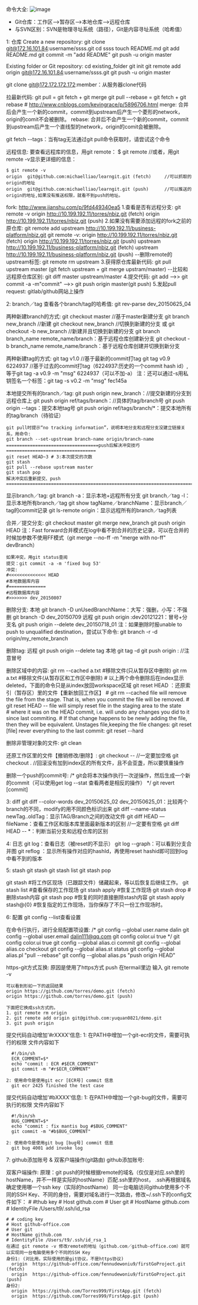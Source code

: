 命令大全: ![image](img/Git-Cheat-Sheet-by-RebelLabs.png)
* Git仓库：工作区-->暂存区-->本地仓库-->远程仓库
* 与SVN区别：SVN是物理寻址系统（路径），Git是内容寻址系统（哈希值）

1: 仓库
  Create a new repository:
    git clone git@172.16.101.84:username/ssss.git
    cd ssss
    touch README.md
    git add README.md
    git commit -m "add README"
    git push -u origin master

  Existing folder or Git repository:
    cd existing_folder
    git init
    git remote add origin git@172.16.101.84:username/ssss.git
    git push -u origin master

  git clone git@172.172.172.172:member：从服务器clone代码

  拉最新代码:
    git pull = git fetch + git merge
    git pull --rebase = git fetch + git rebase
        # http://www.cnblogs.com/kevingrace/p/5896706.html
        merge: 合并后会产生一个新的commit，commit到upstream后产生一个菱形的network，origin的comit不会被删除。
        rebase: 合并后不会产生一个新的commit，commit到upstream后产生一个直线型的network，origin的comit会被删除。

  git fetch --tags：当有tag无法通过git pull命令获取时，请尝试这个命令

  远程信息:
    要查看远程库的信息，用git remote：
    $ git remote  //或者，用git remote -v显示更详细的信息：

    $ git remote -v
    origin  git@github.com:michaelliao/learngit.git (fetch)     //可以抓取的origin的地址
    origin  git@github.com:michaelliao/learngit.git (push)      //可以推送的origin的地址,如果没有推送权限，就看不到push的地址。

  fork: http://www.jianshu.com/p/9fd449340ea5
    1.查看是否有远程分支: git remote -v
      origin  http://10.199.192.11/torres/nbiz.git (fetch)
      origin  http://10.199.192.11/torres/nbiz.git (push)
    2.如果没有需要添加远程的fork之前的原仓库: git remote add upstream http://10.199.192.11/business-platform/nbiz.git
      git remote -v: 
        origin  http://10.199.192.11/torres/nbiz.git (fetch)
        origin  http://10.199.192.11/torres/nbiz.git (push)
        upstream  http://10.199.192.11/business-platform/nbiz.git (fetch)
        upstream  http://10.199.192.11/business-platform/nbiz.git (push)
      --删除remote的upstream标签: git remote rm upstream
    3.获得原仓库最新代码: git pull upstream master (git fetch upstream + git merge upstram/master) 
      --比较和远程原仓库区别: git diff master upstream/master
    4.提交代码: git add -->> git commit -a -m"commit" -->> git push origin master(git push)
    5.发起pull request: gitlab/github网站上操作

2: branch／tag
  查看各个branch/tag的哈希值: git rev-parse dev_20150625_04

  两种新建branch的方式:
        git checkout master  //基于master新建分支 
        git branch new_branch  //新建
        git checkout new_branch  //切换到新建的分支
        或
        git checkout -b new_branch  //新建并且切换到新建的分支
    git branch branch_name remote_name/branch：基于远程仓库创建新分支
    git checkout -b branch_name remote_name/branch：基于远程仓库创建并切换到新分支

  两种新建tag的方式:
    git tag v1.0          //基于最新的commit打tag
    git tag v0.9 6224937  //基于过去的commit打tag（6224937:历史的一个commit hash id）,等于git tag -a v0.9 -m "msg" 6224937（可以不加-a）
    注：还可以通过-s用私钥签名一个标签：git tag -s v0.2 -m "msg" fec145a

  本地提交所有的branch／tag:
    git push origin new_branch：//提交新建的分支到远程仓库上
    git push origin ref/tags/branch：//具体的tag/branch号
    git push origin --tags：提交本地tag号
    git push origin ref/tags/branch/*：提交本地所有的tag/branch（待验证）

    git pull时提示“no tracking information”，说明本地分支和远程分支没建立链接关系，用命令:
    git branch --set-upstream branch-name origin/branch-name
    ===================================push后解决冲突技巧==================================
    git reset HEAD~3 # 3:本次提交的次数
    git stash 
    git pull --rebase upstream master
    git stash pop
    解决冲突后重新提交、push
    ====================================================================================
    
  显示branch／tag:
    git branch -a：显示本地+远程所有分支
    git branch／tag -l：显示本地所有branch／tag
    git show tagName／branchName：显示branch／tag的commit记录
    git ls-remote origin：显示远程所有的branch／tag列表

  合并／提交分支:
    git checkout master
    git merge new_branch
    git push origin HEAD
    注：Fast forward合并模式在log中看不到合并的历史记录，可以在合并的时候加参数不使用FF模式（git merge --no-ff -m "merge with no-ff" devBranch）

    如果冲突，用git status查阅
    提交：git commit -a -m 'fixed bug 53'
    冲突:
    #<<<<<<<<<<<<<< HEAD
    #本地数据库内容
    #==============
    #远程数据库内容
    #>>>>>>> dev_20150807

  删除分支: 
    本地
      git branch -D unUsedBranchName：大写：强删，小写：不强删
      git branch -D dev_20150709
    远程
      git push origin :dev20121221：冒号+分支名
      git push origin --delete dev_20150718_01
      注：如果删除时报unable to push to unqualified destination，尝试以下命令: 
          git branch -r -d origin/my_remote_branch

  删除tag:
    远程
      git push origin --delete tag <tagname>
    本地
      git tag -d <tagname>
      git push origin :<tagname>    //注意冒号

  删除区域中的内容:
      git rm --cached a.txt    #移除文件(只从暂存区中删除)
      git rm a.txt         #移除文件(从暂存区和工作区中删除)
        # 以上两个命令删除后在index显示deleted，下面的命令只是从index放回workspace区域
      git reset HEAD <file>：还原索引（暂存区）里的文件【重新放回工作区】
        # git rm --cached file will remove the file from the stage. That is, when you commit the file will be removed. 
        # git reset HEAD -- file will simply reset file in the staging area to the state        
        # where it was on the HEAD commit, i.e. will undo any changes you did to it since last commiting. 
        # If that change happens to be newly adding the file, then they will be equivalent.
      Unstages file,keeping the file changes:
        git reset [file]
      rever everything to the last commit:
        git reset --hard

  删除非管理对象的文件:
    git clean

  还原工作区里的文件【撤销修改/删除】:
    git checkout -- <file>    //一定要加空格
    git checkout .            //回滚没有加到index区的所有文件，且不会亚盏，所以要慎重操作
  
  删除一个push的commit号:
    /*
    git会将本次操作执行一次逆操作，然后生成一个新的commit（可以使用get log --stat 查看两者是相反的操作）
    */
    git revert [commit]

3: diff
  git diff --color-words dev_20150625_02 dev_20150625_01：比较两个branch的不同，modify的用不同颜色标识出来
  git diff --name-status newTag..oldTag：显示TAG/Branch之间的改动文件
  git diff HEAD — fileName：查看工作区和版本库里面最新版本的区别 //一定要有空格
  git diff HEAD -- *：判断当前分支和远程仓库的区别

4: 日志
  git log：查看日志（被reset的不显示）
  git log --graph：可以看到分支合并图
  git reflog ：显示所有操作对应的hashId，再使用reset hashid即可回到log中看不到的版本


5: stash
  git stash
  git stash list
  git stash pop

  git stash #将工作区现场（已跟踪文件）储藏起来，等以后恢复后继续工作。 
  git stash list #查看保存的工作现场 
  git stash apply #恢复工作现场 
  git stash drop #删除stash内容 
  git stash pop #恢复的同时直接删除stash内容 
  git stash apply stash@{0} #恢复指定的工作现场，当你保存了不只一份工作现场时。


6: 配置
  git config --list查看设置
  
  在命令行执行，进行全局配置项设置:
  /*
  git config --global user.name dalin
  git config --global user.email dalin111@qq.com
  git config color.ui true
  */
  git config color.ui true
  git config --global alias.ci commit
  git config --global alias.co checkout
  git config --global alias.st status
  git config --global alias.pl "pull --rebase" 
  git config --global alias.ps "push origin HEAD" 
  
  https-git方式互换:
    原因是使用了https方式 push
    在termail里边 输入  git remote -v 

    可以看到形如一下的返回结果
    origin https://github.com/torres/demo.git (fetch)
    origin https://github.com/torres/demo.git (push)

    下面把它换成ssh方式的。
    1. git remote rm origin
    2. git remote add origin git@github.com:yuquan0821/demo.git
    3. git push origin 

  提交代码自动增加'#rXXXX'信息:
    1: 在PATH中增加一个git-ecr的文件，需要可执行的权限
      文件内容如下

      #!/bin/sh
      ECR_COMMENT=$*
      echo "commit : ECR #$ECR_COMMENT" 
      git commit -m "#r$ECR_COMMENT" 

    2: 使用命令是使用git ecr [ECR号] commit 信息
      git ecr 2425 finished the test case

  提交代码自动增加'#bXXXX'信息:
    1: 在PATH中增加一个git-bug的文件，需要可执行的权限
      文件内容如下

      #!/bin/sh
      BUG_COMMENT=$*
      echo "commit : fix mantis bug #$BUG_COMMENT" 
      git commit -m "#b$BUG_COMMENT" 

    2: 使用命令是使用git bug [bug号] commit 信息
      git bug 4001 add invoke log


7: github添加账号 & 双客户端操作(git路由)
  github添加账号:


  双客户端操作:
    原理：git push的时候根据remote的域名（仅仅是对应.ssh里的hostName，并不一样是实际的hostName）匹配.ssh里的host，
         .ssh再根据域名确定使用哪一个ssh key（实际的hostName）
    同一台电脑访问github使用多个不同的SSH Key、不同的身份，需要对域名进行一次路由，修改~/.ssh下的config文件如下：
    # #thub key
    # Host github.com
    # User git
    # HostName github.com
    # IdentityFile /Users/t9/.ssh/id_rsa
 
    # # coding key
    # Host github-office.com
    # User git
    # HostName github.com
    # IdentityFile /Users/t9/.ssh/id_rsa_1
    在通过 git remote -v 修改remote的地址（github.com／github-office.com）就可以实现同一台电脑使用多个不同的SSH Key
    身份1: (对比用，实际使用的是git协议，不是https协议)
      origin  https://github-office.com/fennudewoniu9/firstGoProject.git (fetch)
      origin  https://github-office.com/fennudewoniu9/firstGoProject.git (push)
    身份2:
      origin  https://github.com/Torres999/FirstApp.git (fetch)
      origin  https://github.com/Torres999/FirstApp.git (push)



      